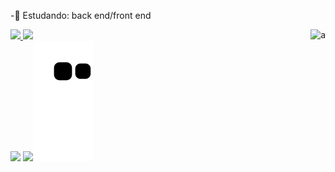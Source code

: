 -📘 Estudando: back end/front end
<div>
    <img align="right" alt="a" src='https://media3.giphy.com/media/1wh06XT53tPGw/giphy.gif'
         <div>
<div>
  <a href="https://github.com/rafaelmasselli">
  <img height="180em" src="https://github-readme-stats.vercel.app/api?username=rafaelmasselli&show_icons=false&theme=dark&include_all_commits=true&count_private=true"/>
  <img height="180em" src="https://github-readme-stats.vercel.app/api/top-langs/?username=rafaelmasselli&layout=compact&langs_count=7&theme=dark"/>
    </di>
<div>
  <a href="https://instagram.com/massellirafael" target="_blank"><img src="https://img.shields.io/badge/-Instagram-%23E4405F?style=for-the-badge&logo=instagram&logoColor=white" target="_blank"></a> 
<a href = "mailto:rafaelmasselli0@gmail.com"><img src=https://img.shields.io/badge/Gmail-D14836?style=for-the-badge&logo=gmail&logoColor=white

 ![Snake animation](https://github.com/rafaelmasselli/rafaelmasselli/blob/output/github-contribution-grid-snake.svg)
                                                  
 <div>
